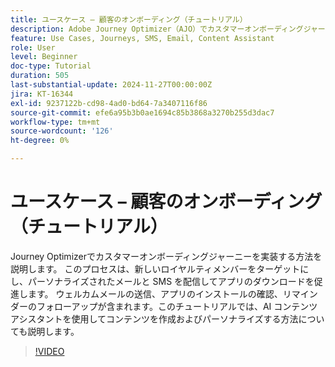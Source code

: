 ```yaml
---
title: ユースケース – 顧客のオンボーディング（チュートリアル）
description: Adobe Journey Optimizer（AJO）でカスタマーオンボーディングジャーニーを実装する方法を説明します​。このプロセスは、新しいロイヤルティメンバーをターゲットにし、パーソナライズされたメールと SMS を配信してアプリのダウンロードを促進します。​ウェルカムメールの送信、アプリのインストールの確認、リマインダーのフォローアップが含まれます。​このチュートリアルでは、AI コンテンツアシスタントを使用してコンテンツを作成およびパーソナライズする方法についても説明します。
feature: Use Cases, Journeys, SMS, Email, Content Assistant
role: User
level: Beginner
doc-type: Tutorial
duration: 505
last-substantial-update: 2024-11-27T00:00:00Z
jira: KT-16344
exl-id: 9237122b-cd98-4ad0-bd64-7a3407116f86
source-git-commit: efe6a95b3b0ae1694c85b3868a3270b255d3dac7
workflow-type: tm+mt
source-wordcount: '126'
ht-degree: 0%

---
```


# ユースケース – 顧客のオンボーディング（チュートリアル）

Journey Optimizerでカスタマーオンボーディングジャーニーを実装する方法を説明します。 このプロセスは、新しいロイヤルティメンバーをターゲットにし、パーソナライズされたメールと SMS を配信してアプリのダウンロードを促進します。 ウェルカムメールの送信、アプリのインストールの確認、リマインダーのフォローアップが含まれます。&#x200B;このチュートリアルでは、AI コンテンツアシスタントを使用してコンテンツを作成およびパーソナライズする方法についても説明します。

>[!VIDEO](https://video.tv.adobe.com/v/3440650/?learn=on&enablevpops)

